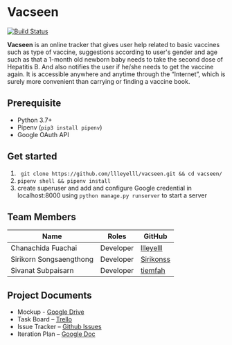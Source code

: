 Vacseen
===

[![Build Status](https://travis-ci.com/llleyelll/vacseen.svg?token=Vf6PJtHdqGqqThMwgTem&branch=master)](https://travis-ci.com/llleyelll/vacseen)


**Vacseen** is an online tracker that gives user help related to basic vaccines such as type of vaccine, suggestions according to user's gender and age such as that a 1-month old newborn baby needs to take the second dose of Hepatitis B. And also notifies the user if he/she needs to get the vaccine again. It is accessible anywhere and anytime through the “Internet”, which is surely more convenient than carrying or finding a vaccine book.

Prerequisite
---
- Python 3.7+
- Pipenv (`pip3 install pipenv`)
- Google OAuth API

Get started
---
1. ` git clone https://github.com/llleyelll/vacseen.git && cd vacseen/`
2. `pipenv shell && pipenv install`
3. create superuser and add and configure Google credential in localhost:8000 using `python manage.py runserver` to start a server

Team Members
---

| Name                      | Roles                    | GitHub                                        |
|---------------------------|--------------------------|-----------------------------------------------|
| Chanachida Fuachai        | Developer                | [llleyelll](https://github.com/llleyelll)     |
| Sirikorn Songsaengthong   | Developer                | [Sirikonss](https://github.com/Sirikonss)     |
| Sivanat Subpaisarn        | Developer                | [tiemfah](https://github.com/tiemfah)         |

Project Documents
---
- Mockup - [Google Drive](https://drive.google.com/drive/u/2/folders/17v6zQXK7f5lJ0oV4sSBYkhxH5CGzu6ub)
- Task Board – [Trello](https://trello.com/b/o1FQrdfy)
- Issue Tracker – [Github Issues](https://github.com/llleyelll/vacseen/issues)
- Iteration Plan – [Google Doc](https://docs.google.com/document/d/17WCf1Z5uMvR2h9EOO3qqsbqW-7lzxDNflHzLacBrkoA/edit?usp=sharing)

